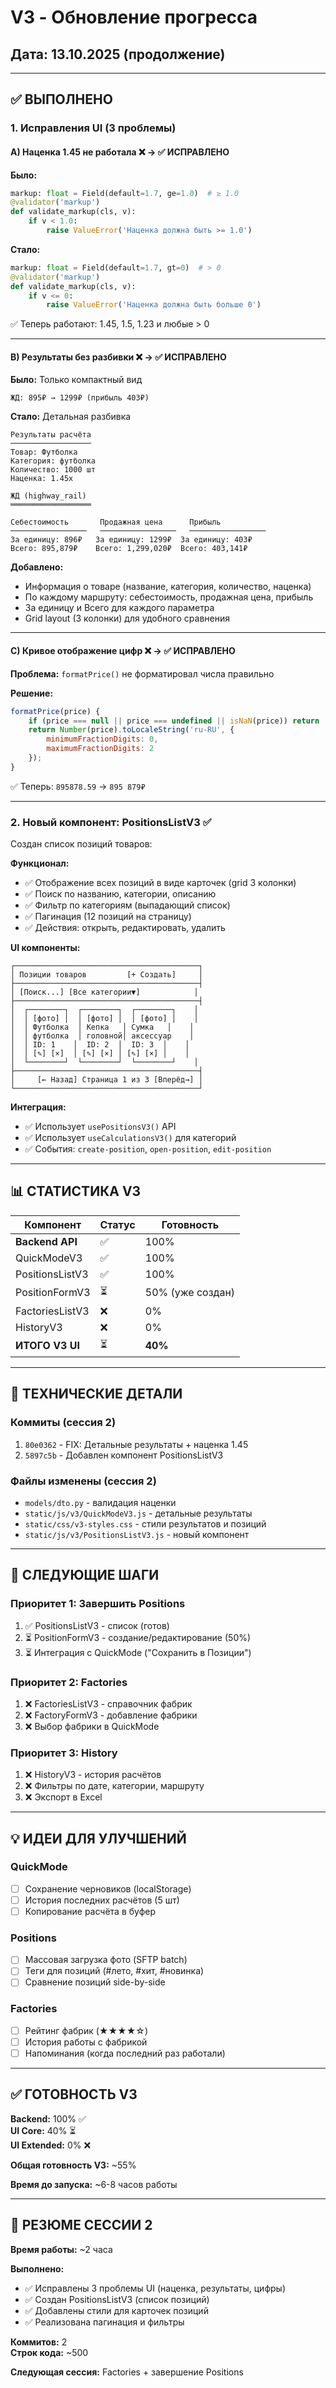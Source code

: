 # V3 - Обновление прогресса

## Дата: 13.10.2025 (продолжение)

---

## ✅ ВЫПОЛНЕНО

### 1. Исправления UI (3 проблемы)

#### A) Наценка 1.45 не работала ❌ → ✅ ИСПРАВЛЕНО
**Было:**
```python
markup: float = Field(default=1.7, ge=1.0)  # ≥ 1.0
@validator('markup')
def validate_markup(cls, v):
    if v < 1.0:
        raise ValueError('Наценка должна быть >= 1.0')
```

**Стало:**
```python
markup: float = Field(default=1.7, gt=0)  # > 0
@validator('markup')
def validate_markup(cls, v):
    if v <= 0:
        raise ValueError('Наценка должна быть больше 0')
```

✅ Теперь работают: 1.45, 1.5, 1.23 и любые > 0

---

#### B) Результаты без разбивки ❌ → ✅ ИСПРАВЛЕНО
**Было:** Только компактный вид
```
ЖД: 895₽ → 1299₽ (прибыль 403₽)
```

**Стало:** Детальная разбивка
```
Результаты расчёта
──────────────────
Товар: Футболка
Категория: футболка
Количество: 1000 шт
Наценка: 1.45x

ЖД (highway_rail)
══════════════════

Себестоимость       Продажная цена      Прибыль
─────────────────   ─────────────────   ─────────────────
За единицу: 896₽   За единицу: 1299₽  За единицу: 403₽
Всего: 895,879₽    Всего: 1,299,020₽  Всего: 403,141₽
```

**Добавлено:**
- Информация о товаре (название, категория, количество, наценка)
- По каждому маршруту: себестоимость, продажная цена, прибыль
- За единицу и Всего для каждого параметра
- Grid layout (3 колонки) для удобного сравнения

---

#### C) Кривое отображение цифр ❌ → ✅ ИСПРАВЛЕНО
**Проблема:** `formatPrice()` не форматировал числа правильно

**Решение:**
```javascript
formatPrice(price) {
    if (price === null || price === undefined || isNaN(price)) return '0';
    return Number(price).toLocaleString('ru-RU', {
        minimumFractionDigits: 0,
        maximumFractionDigits: 2
    });
}
```

✅ Теперь: `895878.59` → `895 879₽`

---

### 2. Новый компонент: PositionsListV3 ✅

Создан список позиций товаров:

**Функционал:**
- ✅ Отображение всех позиций в виде карточек (grid 3 колонки)
- ✅ Поиск по названию, категории, описанию
- ✅ Фильтр по категориям (выпадающий список)
- ✅ Пагинация (12 позиций на страницу)
- ✅ Действия: открыть, редактировать, удалить

**UI компоненты:**
```
┌─────────────────────────────────────────┐
│ Позиции товаров         [+ Создать]     │
├─────────────────────────────────────────┤
│ [Поиск...] [Все категории▼]            │
├─────────────────────────────────────────┤
│  ┌────────┐  ┌────────┐  ┌────────┐    │
│  │ [фото] │  │ [фото] │  │ [фото] │    │
│  │ Футболка  │ Кепка   │ Сумка   │    │
│  │ футболка  │ головной│ аксессуар    │
│  │ ID: 1    │  ID: 2  │  ID: 3  │    │
│  │ [✎] [×]  │ [✎] [×] │ [✎] [×] │    │
│  └────────┘  └────────┘  └────────┘    │
├─────────────────────────────────────────┤
│     [← Назад] Страница 1 из 3 [Вперёд→] │
└─────────────────────────────────────────┘
```

**Интеграция:**
- ✅ Использует `usePositionsV3()` API
- ✅ Использует `useCalculationsV3()` для категорий
- ✅ События: `create-position`, `open-position`, `edit-position`

---

## 📊 СТАТИСТИКА V3

| Компонент | Статус | Готовность |
|-----------|--------|------------|
| **Backend API** | ✅ | 100% |
| QuickModeV3 | ✅ | 100% |
| PositionsListV3 | ✅ | 100% |
| PositionFormV3 | ⏳ | 50% (уже создан) |
| FactoriesListV3 | ❌ | 0% |
| HistoryV3 | ❌ | 0% |
| **ИТОГО V3 UI** | ⏳ | **40%** |

---

## 🔧 ТЕХНИЧЕСКИЕ ДЕТАЛИ

### Коммиты (сессия 2)
1. `80e0362` - FIX: Детальные результаты + наценка 1.45
2. `5897c5b` - Добавлен компонент PositionsListV3

### Файлы изменены (сессия 2)
- `models/dto.py` - валидация наценки
- `static/js/v3/QuickModeV3.js` - детальные результаты
- `static/css/v3-styles.css` - стили результатов и позиций
- `static/js/v3/PositionsListV3.js` - новый компонент

---

## 🎯 СЛЕДУЮЩИЕ ШАГИ

### Приоритет 1: Завершить Positions
1. ✅ PositionsListV3 - список (готов)
2. ⏳ PositionFormV3 - создание/редактирование (50%)
3. ⏳ Интеграция с QuickMode ("Сохранить в Позиции")

### Приоритет 2: Factories
1. ❌ FactoriesListV3 - справочник фабрик
2. ❌ FactoryFormV3 - добавление фабрики
3. ❌ Выбор фабрики в QuickMode

### Приоритет 3: History
1. ❌ HistoryV3 - история расчётов
2. ❌ Фильтры по дате, категории, маршруту
3. ❌ Экспорт в Excel

---

## 💡 ИДЕИ ДЛЯ УЛУЧШЕНИЙ

### QuickMode
- [ ] Сохранение черновиков (localStorage)
- [ ] История последних расчётов (5 шт)
- [ ] Копирование расчёта в буфер

### Positions
- [ ] Массовая загрузка фото (SFTP batch)
- [ ] Теги для позиций (#лето, #хит, #новинка)
- [ ] Сравнение позиций side-by-side

### Factories
- [ ] Рейтинг фабрик (★★★★☆)
- [ ] История работы с фабрикой
- [ ] Напоминания (когда последний раз работали)

---

## ✅ ГОТОВНОСТЬ V3

**Backend:** 100% ✅  
**UI Core:** 40% ⏳  
**UI Extended:** 0% ❌  

**Общая готовность V3:** ~55%

**Время до запуска:** ~6-8 часов работы

---

## 🎉 РЕЗЮМЕ СЕССИИ 2

**Время работы:** ~2 часа

**Выполнено:**
- ✅ Исправлены 3 проблемы UI (наценка, результаты, цифры)
- ✅ Создан PositionsListV3 (список позиций)
- ✅ Добавлены стили для карточек позиций
- ✅ Реализована пагинация и фильтры

**Коммитов:** 2  
**Строк кода:** ~500

**Следующая сессия:** Factories + завершение Positions

